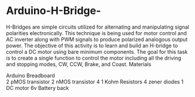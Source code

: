# Arduino-H-Bridge-
H-Bridges are simple circuits utilized for alternating and manipulating signal polarities electronically. 
This technique is being  used for motor control and AC inverter along  with PWM signals to produce polarized analogous output power. 
The objective of this activity is to learn and build an H-bridge to control a DC motor using bare minimum components.
The goal for this task is to create a single function to control the motor including all the driving and stopping modes, CW, CCW, Brake, and Coast.
Materials

Arduino 
Breadboard  
2 pMOS transistor 
2 nMOS transistor
4 1 Kohm Resistors
4 zener diodes 
1 DC motor 
6v Battery back 
